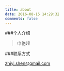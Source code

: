```yaml
---
title: about
date: 2016-08-15 14:29:32
comments: false
---
```


###个人介绍

> 申艳超

###联系方式

[zhiyi.shen@gmail.com](mailto:zhiyi.shen@gmail.com)
